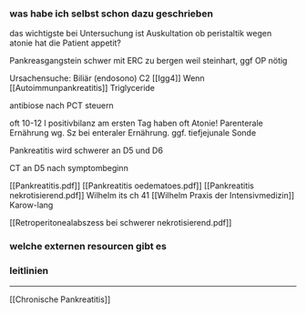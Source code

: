### was habe ich selbst schon dazu geschrieben

das wichtigste bei Untersuchung ist Auskultation ob peristaltik wegen atonie
hat die Patient appetit?

Pankreasgangstein schwer mit ERC zu bergen weil steinhart, ggf OP nötig


Ursachensuche:
Biliär (endosono)
C2
[[Igg4]] Wenn [[Autoimmunpankreatitis]]
Triglyceride


antibiose nach PCT steuern

oft 10-12 l positivbilanz am ersten Tag
haben oft Atonie!
Parenterale Ernährung wg. Sz bei enteraler Ernährung. ggf. tiefjejunale Sonde


Pankreatitis wird schwerer an D5 und D6

CT an D5 nach symptombeginn

[[Pankreatitis.pdf]]
[[Pankreatitis oedematoes.pdf]]
[[Pankreatitis nekrotisierend.pdf]]
Wilhelm its ch 41 [[Wilhelm Praxis der Intensivmedizin]]
Karow-lang


[[Retroperitonealabszess bei schwerer nekrotisierend.pdf]]
### welche externen resourcen gibt es

### leitlinien



---
[[Chronische Pankreatitis]]